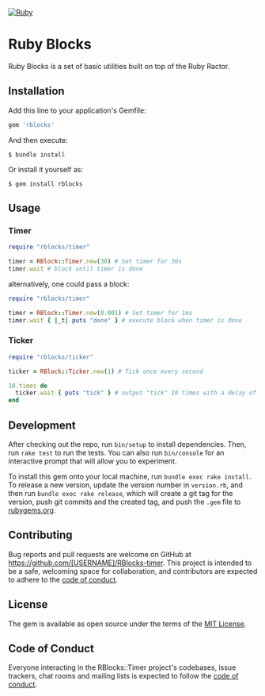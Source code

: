 [![Ruby](https://github.com/Krule/rblocks/actions/workflows/main.yml/badge.svg)](https://github.com/Krule/rblocks/actions/workflows/main.yml)

# Ruby Blocks

Ruby Blocks is a set of basic utilities built on top of the Ruby Ractor.

## Installation

Add this line to your application's Gemfile:

```ruby
gem 'rblocks'
```

And then execute:

    $ bundle install

Or install it yourself as:

    $ gem install rblocks

## Usage

### Timer

```ruby
require "rblocks/timer"

timer = RBlock::Timer.new(30) # Set timer for 30s
timer.wait # block until timer is done
```

alternatively, one could pass a block:

```ruby
require "rblocks/timer"

timer = RBlock::Timer.new(0.001) # Set timer for 1ms
timer.wait { |_t| puts "done" } # execute block when timer is done
```

### Ticker

```ruby
require "rblocks/ticker"

ticker = RBlock::Ticker.new(1) # Tick once every second

10.times do
  ticker.wait { puts "tick" } # output "tick" 10 times with a delay of 1s between each
end
```

## Development

After checking out the repo, run `bin/setup` to install dependencies. Then, run `rake test` to run the tests. You can also run `bin/console` for an interactive prompt that will allow you to experiment.

To install this gem onto your local machine, run `bundle exec rake install`. To release a new version, update the version number in `version.rb`, and then run `bundle exec rake release`, which will create a git tag for the version, push git commits and the created tag, and push the `.gem` file to [rubygems.org](https://rubygems.org).

## Contributing

Bug reports and pull requests are welcome on GitHub at https://github.com/[USERNAME]/RBlocks-timer. This project is intended to be a safe, welcoming space for collaboration, and contributors are expected to adhere to the [code of conduct](https://github.com/[USERNAME]/RBlocks-timer/blob/master/CODE_OF_CONDUCT.md).

## License

The gem is available as open source under the terms of the [MIT License](https://opensource.org/licenses/MIT).

## Code of Conduct

Everyone interacting in the RBlocks::Timer project's codebases, issue trackers, chat rooms and mailing lists is expected to follow the [code of conduct](https://github.com/[USERNAME]/RBlocks-timer/blob/master/CODE_OF_CONDUCT.md).

